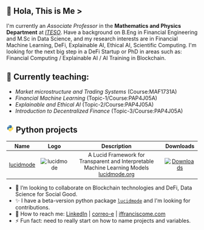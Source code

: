## 👋 Hola, This is Me >

I'm currently an *Associate Professor* in the **Mathematics and Physics Department** at *[ITESO](https://iteso.mx)*. Have a background on B.Eng in Financial Engineering and M.Sc in Data Science, and my research interests are in Financial Machine Learning, DeFi, Explainable AI, Ethical AI, Scientific Computing. I'm looking for the next big step in a DeFi Startup or PhD in areas such as: Financial Computing / Explainable AI / AI Training in Blockchain.

## 💬 **Currently teaching:**
- *Market microstructure and Trading Systems* (Course:MAF1731A)
- *Financial Machine Learning* (Topic-1/Course:PAP4J05A)
- *Explainable and Ethical AI* (Topic-2/Course:PAP4J05A)
- *Introduction to Decentralized Finance* (Topic-3/Course:PAP4J05A)

## <img src="https://raw.githubusercontent.com/devicons/devicon/master/icons/python/python-original.svg" alt="python" width="20" height="20"/> Python projects

| Name | Logo | Description | Downloads | 
|:--------------------:|:--------:|:--------:|:-----------:|
| [lucidmode](https://github.com/lucidmode/lucidmode) | <img src="https://github.com/lucidmode/lucidmode/raw/main/images/lucidmode_logo.png" title="lucidmode" width="90%"> | A Lucid Framework for Transparent and Interpretable Machine Learning Models [lucidmode.org](https://lucidmode.org) | [![Downloads](https://pepy.tech/badge/lucidmode)](https://pepy.tech/project/lucidmode) | 

- 👯 I’m looking to collaborate on Blockchain technologies and DeFi, Data Science for Social Good.
- ✨ I have a beta-version python package [`lucidmode`](https://pypi.org/project/lucidmode/) and I'm looking for contributions.
- 💬 How to reach me: [LinkedIn](https://www.linkedin.com/in/iffranciscome/) | [correo-e](mailto:franciscome@iteso.mx) | [iffranciscome.com](https://www.iffranciscome.com)
- ⚡ Fun fact: need to really start on how to name projects and variables.
